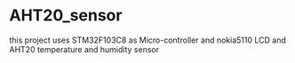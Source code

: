 # AHT20_sensor
this project uses STM32F103C8 as Micro-controller and nokia5110 LCD and AHT20 temperature and humidity sensor 
